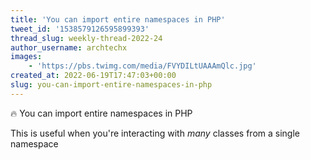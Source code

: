 ```yaml
---
title: 'You can import entire namespaces in PHP'
tweet_id: '1538579126595899393'
thread_slug: weekly-thread-2022-24
author_username: archtechx
images:
    - 'https://pbs.twimg.com/media/FVYDILtUAAAmQlc.jpg'
created_at: 2022-06-19T17:47:03+00:00
slug: you-can-import-entire-namespaces-in-php
---
```

🔥 You can import entire namespaces in PHP

This is useful when you're interacting with *many* classes from a single namespace